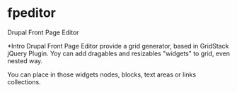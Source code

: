 # fpeditor
Drupal Front Page Editor

*Intro
Drupal Front Page Editor provide a grid generator, based in GridStack jQuery Plugin. Yoy can add dragables and resizables "widgets" to grid,  even nested way.

You can place in those widgets nodes, blocks, text areas or links collections.
